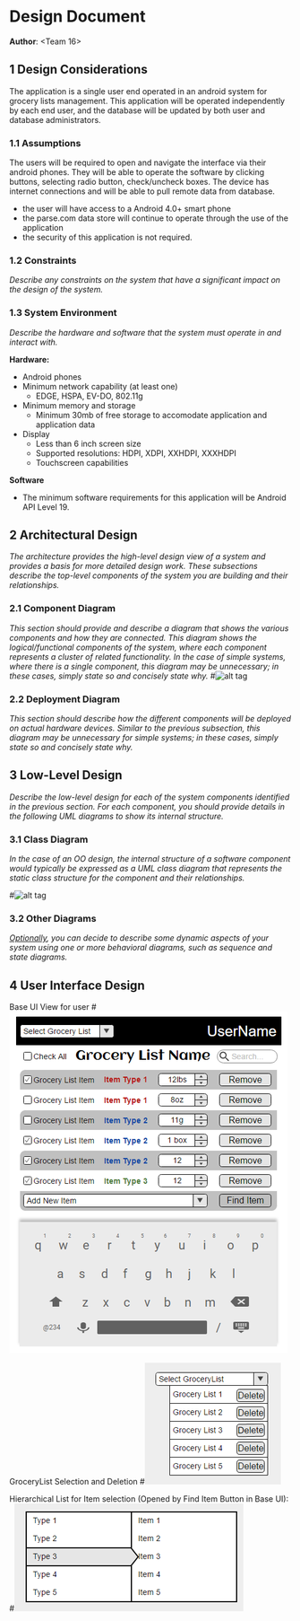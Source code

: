 # Design Document
**Author**: \<Team 16\>

## 1 Design Considerations
The application is a single user end operated in an android system for grocery lists management. This application will be operated independently by each end user, and the database will be updated by both user and database administrators.

### 1.1 Assumptions
The users will be required to open and navigate the interface via their android phones. They will be able to operate the software by clicking buttons, selecting radio button, check/uncheck boxes. The device has internet connections and will be able to pull remote data from database.
- the user will have access to a Android 4.0+ smart phone
- the parse.com data store will continue to operate through the use of the application
- the security of this application is not required.

### 1.2 Constraints

*Describe any constraints on the system that have a significant impact on the design of the system.*

### 1.3 System Environment

*Describe the hardware and software that the system must operate in and interact with.*

**Hardware:**

* Android phones
* Minimum network capability (at least one)
	* EDGE, HSPA, EV-DO, 802.11g
* Minimum memory and storage
	* Minimum 30mb of free storage to accomodate application and application data
* Display
	* Less than 6 inch screen size 
	* Supported resolutions: HDPI, XDPI, XXHDPI, XXXHDPI
	* Touchscreen capabilities


**Software**

* The minimum software requirements for this application will be Android API Level 19. 


## 2 Architectural Design

*The architecture provides the high-level design view of a system and provides a basis for more detailed design work. These subsections describe the top-level components of the system you are building and their relationships.*

### 2.1 Component Diagram

*This section should provide and describe a diagram that shows the various components and how they are connected. This diagram shows the logical/functional components of the system, where each component represents a cluster of related functionality. In the case of simple systems, where there is a single component, this diagram may be unnecessary; in these cases, simply state so and concisely state why.*
#![alt tag](Images/ArchitectureComponent.png)


### 2.2 Deployment Diagram

*This section should describe how the different components will be deployed on actual hardware devices. Similar to the previous subsection, this diagram may be unnecessary for simple systems; in these cases, simply state so and concisely state why.*

## 3 Low-Level Design

*Describe the low-level design for each of the system components identified in the previous section. For each component, you should provide details in the following UML diagrams to show its internal structure.*

### 3.1 Class Diagram

*In the case of an OO design, the internal structure of a software component would typically be expressed as a UML class diagram that represents the static class structure for the component and their relationships.*

#![alt tag](../Design-Team/images/design-team.png)

### 3.2 Other Diagrams

*<u>Optionally</u>, you can decide to describe some dynamic aspects of your system using one or more behavioral diagrams, such as sequence and state diagrams.*

## 4 User Interface Design

Base UI View for user
#![alt tag](Images/MockUp2.png)

GroceryList Selection and Deletion
#![alt tag](Images/ListsSelectDelete.png)

Hierarchical List for Item selection (Opened by Find Item Button in Base UI):
#![alt tag](Images/HierArchicalList.png)
